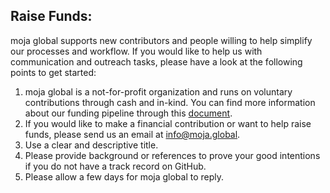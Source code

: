 ## Raise Funds:

moja global supports new contributors and people willing to help simplify our processes and workflow. If you would like to help us with communication and outreach tasks, please have a look at the following points to get started:

1.  moja global is a not-for-profit organization and runs on voluntary contributions through cash and in-kind. You can find more information about our funding pipeline through this [document](https://docs.google.com/document/d/15KY1CkCxRzB9ZBp68OLc2eWYuC5W-rqCKnTLaIG4tbg/edit?usp=sharing).
2.  If you would like to make a financial contribution or want to help raise funds, please send us an email at [info@moja.global](mailto:info@moja.global).
3.  Use a clear and descriptive title.
4.  Please provide background or references to prove your good intentions if you do not have a track record on GitHub.
5.  Please allow a few days for moja global to reply.
